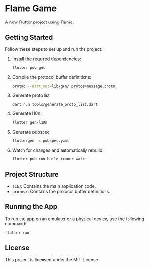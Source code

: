 # Flame Game

A new Flutter project using Flame.

## Getting Started

Follow these steps to set up and run the project:

1. Install the required dependencies:

    ```bash
    flutter pub get
    ```

2. Compile the protocol buffer definitions:

    ```bash
    protoc --dart_out=lib/gen/ protos/message.proto
    ```

3. Generate proto list

     ```bash
    dart run tools/generate_proto_list.dart
    ```

4. Generate l10n:

    ```bash
    flutter gen-l10n
    ```

5. Generate pubspec

     ```bash
    fluttergen -c pubspec.yaml
    ```

6. Watch for changes and automatically rebuild:

    ```bash
    flutter pub run build_runner watch
    ```

## Project Structure

- `lib/`: Contains the main application code.
- `protos/`: Contains the protocol buffer definitions.

## Running the App

To run the app on an emulator or a physical device, use the following command:

```bash
flutter run
```

## License

This project is licensed under the MIT License
